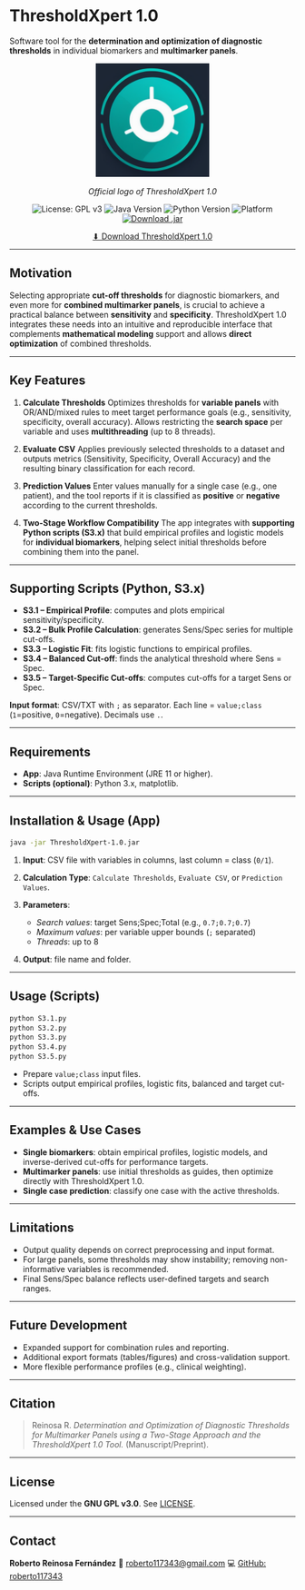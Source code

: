 # ThresholdXpert 1.0

Software tool for the **determination and optimization of diagnostic thresholds** in individual biomarkers and **multimarker panels**.

<p align="center">
  <img src="https://raw.githubusercontent.com/roberto117343/ThresholdXpert/main/ThresholdXpert/src/main/java/com/RRF/ThresholdXpert/logo/Logo%20ThresholdXpert.png" 
       alt="ThresholdXpert Logo" width="200"/>
</p>

<p align="center"><em>Official logo of ThresholdXpert 1.0</em></p>

<p align="center">
  <img src="https://img.shields.io/badge/License-GPLv3-blue.svg" alt="License: GPL v3"/>
  <img src="https://img.shields.io/badge/Java-11-orange.svg" alt="Java Version"/>
  <img src="https://img.shields.io/badge/Python-3.x-yellow.svg" alt="Python Version"/>
  <img src="https://img.shields.io/badge/Platform-Cross--Platform-lightgrey.svg" alt="Platform"/>
  <a href="https://github.com/roberto117343/ThresholdXpert/raw/refs/heads/main/ThresholdXpert-1.0.jar">
    <img src="https://img.shields.io/badge/Download-.jar-blue" alt="Download .jar"/>
  </a>
</p>

<p align="center">
  <a href="https://raw.githubusercontent.com/roberto117343/ThresholdXpert/main/ThresholdXpert/target/ThresholdXpert-1.0.jar">
    ⬇ Download ThresholdXpert 1.0
  </a>
</p>

---

## Motivation

Selecting appropriate **cut-off thresholds** for diagnostic biomarkers, and even more for **combined multimarker panels**, is crucial to achieve a practical balance between **sensitivity** and **specificity**. ThresholdXpert 1.0 integrates these needs into an intuitive and reproducible interface that complements **mathematical modeling** support and allows **direct optimization** of combined thresholds.

---

## Key Features

1. **Calculate Thresholds**
   Optimizes thresholds for **variable panels** with OR/AND/mixed rules to meet target performance goals (e.g., sensitivity, specificity, overall accuracy). Allows restricting the **search space** per variable and uses **multithreading** (up to 8 threads).

2. **Evaluate CSV**
   Applies previously selected thresholds to a dataset and outputs metrics (Sensitivity, Specificity, Overall Accuracy) and the resulting binary classification for each record.

3. **Prediction Values**
   Enter values manually for a single case (e.g., one patient), and the tool reports if it is classified as **positive** or **negative** according to the current thresholds.

4. **Two-Stage Workflow Compatibility**
   The app integrates with **supporting Python scripts (S3.x)** that build empirical profiles and logistic models for **individual biomarkers**, helping select initial thresholds before combining them into the panel.

---

## Supporting Scripts (Python, S3.x)

* **S3.1 – Empirical Profile**: computes and plots empirical sensitivity/specificity.
* **S3.2 – Bulk Profile Calculation**: generates Sens/Spec series for multiple cut-offs.
* **S3.3 – Logistic Fit**: fits logistic functions to empirical profiles.
* **S3.4 – Balanced Cut-off**: finds the analytical threshold where Sens = Spec.
* **S3.5 – Target-Specific Cut-offs**: computes cut-offs for a target Sens or Spec.

**Input format**:
CSV/TXT with `;` as separator. Each line = `value;class` (`1`=positive, `0`=negative). Decimals use `.`.

---

## Requirements

* **App**: Java Runtime Environment (JRE 11 or higher).
* **Scripts (optional)**: Python 3.x, matplotlib.

---

## Installation & Usage (App)

```bash
java -jar ThresholdXpert-1.0.jar
```

1. **Input**: CSV file with variables in columns, last column = class (`0/1`).
2. **Calculation Type**: `Calculate Thresholds`, `Evaluate CSV`, or `Prediction Values`.
3. **Parameters**:

   * *Search values*: target Sens;Spec;Total (e.g., `0.7;0.7;0.7`)
   * *Maximum values*: per variable upper bounds (`;` separated)
   * *Threads*: up to 8
4. **Output**: file name and folder.

---

## Usage (Scripts)

```bash
python S3.1.py
python S3.2.py
python S3.3.py
python S3.4.py
python S3.5.py
```

* Prepare `value;class` input files.
* Scripts output empirical profiles, logistic fits, balanced and target cut-offs.

---

## Examples & Use Cases

* **Single biomarkers**: obtain empirical profiles, logistic models, and inverse-derived cut-offs for performance targets.
* **Multimarker panels**: use initial thresholds as guides, then optimize directly with ThresholdXpert 1.0.
* **Single case prediction**: classify one case with the active thresholds.

---

## Limitations

* Output quality depends on correct preprocessing and input format.
* For large panels, some thresholds may show instability; removing non-informative variables is recommended.
* Final Sens/Spec balance reflects user-defined targets and search ranges.

---

## Future Development

* Expanded support for combination rules and reporting.
* Additional export formats (tables/figures) and cross-validation support.
* More flexible performance profiles (e.g., clinical weighting).

---

## Citation

> Reinosa R. *Determination and Optimization of Diagnostic Thresholds for Multimarker Panels using a Two-Stage Approach and the ThresholdXpert 1.0 Tool.* (Manuscript/Preprint).

---

## License

Licensed under the **GNU GPL v3.0**. See [LICENSE](LICENSE).

---

## Contact

**Roberto Reinosa Fernández**
📧 [roberto117343@gmail.com](mailto:roberto117343@gmail.com)
💻 [GitHub: roberto117343](https://github.com/roberto117343/ThresholdXpert)

